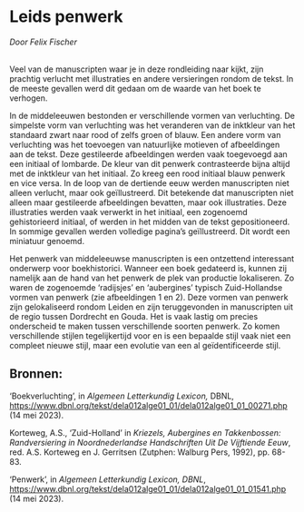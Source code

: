 # Leids penwerk
*Door Felix Fischer*
<br><br>

Veel van de manuscripten waar je in deze rondleiding naar kijkt, zijn prachtig verlucht met illustraties en andere versieringen rondom de tekst. In de meeste gevallen werd dit gedaan om de waarde van het boek te verhogen. 

In de middeleeuwen bestonden er verschillende vormen van verluchting. De simpelste vorm van verluchting was het veranderen van de inktkleur van het standaard zwart naar rood of zelfs groen of blauw. Een andere vorm van verluchting was het toevoegen van natuurlijke motieven of afbeeldingen aan de tekst. Deze gestileerde afbeeldingen werden vaak toegevoegd aan een initiaal of lombarde. De kleur van dit penwerk contrasteerde bijna altijd met de inktkleur van het initiaal. Zo kreeg een rood initiaal blauw penwerk en vice versa. In de loop van de dertiende eeuw werden manuscripten niet alleen verlucht, maar ook geïllustreerd. Dit betekende dat manuscripten niet alleen maar gestileerde afbeeldingen bevatten, maar ook illustraties. Deze illustraties werden vaak verwerkt in het initiaal, een zogenoemd gehistorieerd initiaal, of werden in het midden van de tekst gepositioneerd. In sommige gevallen werden volledige pagina’s geïllustreerd. Dit wordt een miniatuur genoemd.

Het penwerk van middeleeuwse manuscripten is een ontzettend interessant onderwerp voor boekhistorici. Wanneer een boek gedateerd is, kunnen zij namelijk aan de hand van het penwerk de plek van productie lokaliseren. Zo waren de zogenoemde ‘radijsjes’ en ‘aubergines’ typisch Zuid-Hollandse vormen van penwerk (zie afbeeldingen 1 en 2). Deze vormen van penwerk zijn gelokaliseerd rondom Leiden en zijn teruggevonden in manuscripten uit de regio tussen Dordrecht en Gouda. Het is vaak lastig om precies onderscheid te maken tussen verschillende soorten penwerk. Zo komen verschillende stijlen tegelijkertijd voor en is een bepaalde stijl vaak niet een compleet nieuwe stijl, maar een evolutie van een al geïdentificeerde stijl. 

## Bronnen:

‘Boekverluchting’, in *Algemeen Letterkundig Lexicon,* DBNL,			<https://www.dbnl.org/tekst/dela012alge01_01/dela012alge01_01_00271.php> (14 mei 2023).

Korteweg, A.S., ‘Zuid-Holland’ in *Kriezels, Aubergines en Takkenbossen: Randversiering in 	Noordnederlandse Handschriften Uit De Vijftiende Eeuw*, red. A.S. Korteweg en J. 	Gerritsen (Zutphen: Walburg Pers, 1992), pp. 68-83.

‘Penwerk’, in *Algemeen Letterkundig Lexicon, DBNL*,				<https://www.dbnl.org/tekst/dela012alge01_01/dela012alge01_01_01541.php> (14 mei 2023).